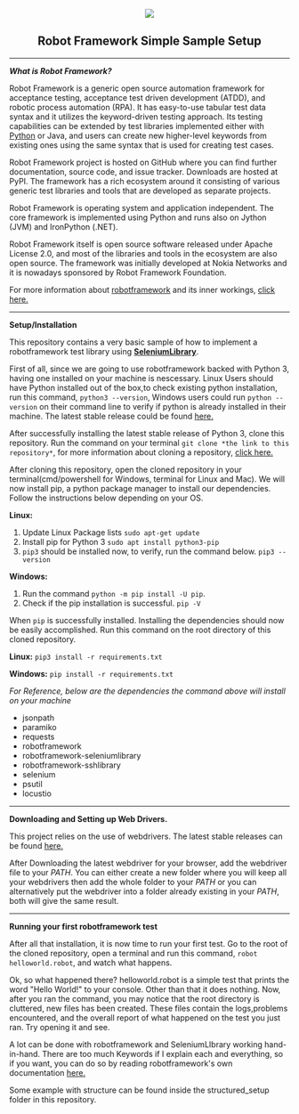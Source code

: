 <p align="center"><img src="https://avatars2.githubusercontent.com/u/574284?s=200&v=4"/></p>
<h2 align="center">Robot Framework Simple Sample Setup</h2>



---
**_What is Robot Framework?_**

Robot Framework is a generic open source automation framework for acceptance testing, acceptance test driven development (ATDD), and robotic process automation (RPA). It has easy-to-use tabular test data syntax and it utilizes the keyword-driven testing approach. Its testing capabilities can be extended by test libraries implemented either with [Python](https://www.python.org/) or Java, and users can create new higher-level keywords from existing ones using the same syntax that is used for creating test cases.

Robot Framework project is hosted on GitHub where you can find further documentation, source code, and issue tracker. Downloads are hosted at PyPI. The framework has a rich ecosystem around it consisting of various generic test libraries and tools that are developed as separate projects.

Robot Framework is operating system and application independent. The core framework is implemented using Python and runs also on Jython (JVM) and IronPython (.NET).

Robot Framework itself is open source software released under Apache License 2.0, and most of the libraries and tools in the ecosystem are also open source. The framework was initially developed at Nokia Networks and it is nowadays sponsored by Robot Framework Foundation.

For more information about [robotframework](https://robotframework.org/) and its inner workings, [click here.](https://robotframework.org/)


---
**Setup/Installation**

This repository contains a very basic sample of how to implement a robotframework test library using [**SeleniumLibrary**](https://github.com/robotframework/SeleniumLibrary/). 

First of all, since we are going to use robotframework backed with Python 3, having one installed on your machine is nescessary. Linux Users should have Python installed out of the box,to check existing python installation, run this command, `python3 --version`, Windows users could run `python --version` on their command line to verify if python is already installed in their machine. The latest stable release could be found [here.](https://www.python.org/downloads/)

After successfully installing the latest stable release of Python 3, clone this repository. Run the command on your terminal `git clone *the link to this repository*`, for more information about cloning a repository, [click here.](https://help.github.com/en/articles/cloning-a-repository)

After cloning this repository, open the cloned repository in your terminal(cmd/powershell for Windows, terminal for Linux and Mac). We will now install pip, a python package manager to install our dependencies. Follow the instructions below depending on your OS.

**Linux:**
1. Update Linux Package lists `sudo apt-get update`
2.  Install pip for Python 3 `sudo apt install python3-pip`
3.  `pip3` should be installed now, to verify, run the command below. `pip3 --version`

**Windows:**
1. Run the command `python -m pip install -U pip`.
2. Check if the pip installation is successful. `pip -V`

When `pip` is successfully installed. Installing the dependencies should now be easily accomplished. Run this command on the root directory of this cloned repository. 

**Linux:** `pip3 install -r requirements.txt`

**Windows:** `pip install -r requirements.txt`

_For Reference, below are the dependencies the command above will install on your machine_
* jsonpath
* paramiko
* requests
* robotframework
* robotframework-seleniumlibrary
* robotframework-sshlibrary
* selenium
* psutil
* locustio


---
**Downloading and Setting up Web Drivers.**

This project relies on the use of webdrivers. The latest stable releases can be found [here.](https://www.seleniumhq.org/download/)

After Downloading the latest webdriver for your browser, add the webdriver file to your _PATH_. You can either create a new folder where you will keep all your webdrivers then add the whole folder to your _PATH_ or you can alternatively put the webdriver into a folder already existing in your _PATH_, both will give the same result.

---
**Running your first robotframework test**

After all that installation, it is now time to run your first test. 
Go to the root of the cloned repository, open a terminal and run this command, `robot helloworld.robot`, and watch what happens.

Ok, so what happened there? helloworld.robot is a simple test that prints the word "Hello World!" to your console. Other than that it does nothing. Now, after you ran the command, you may notice that the root directory is cluttered, new files has been created. These files contain the logs,problems encountered, and the overall report of what happened on the test you just ran. Try opening it and see.

A lot can be done with robotframework and SeleniumLIbrary working hand-in-hand. There are too much Keywords if I explain each and everything, so if you want, you can do so by reading robotframework's own documentation [here.](http://robotframework.org/robotframework/latest/RobotFrameworkUserGuide.html)

Some example with structure can be found inside the structured_setup folder in this repository.
